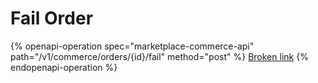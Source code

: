 # Fail Order

{% openapi-operation spec="marketplace-commerce-api" path="/v1/commerce/orders/{id}/fail" method="post" %}
[Broken link](broken-reference)
{% endopenapi-operation %}
